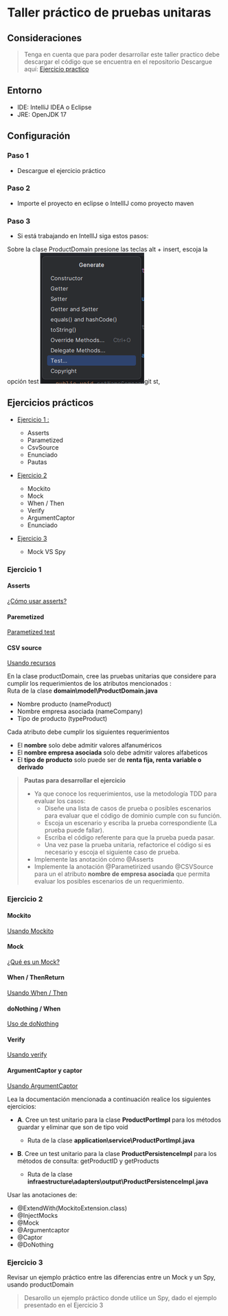 # Taller práctico de pruebas unitaras

## Consideraciones

> Tenga en cuenta que para poder desarrollar este taller 
> practico debe descargar el código que se encuentra en el repositorio
> Descargue aquí: [Ejercicio practico](https://github.com/AlexRodriguez09/taller-practico-pruebas-unitarias/archive/refs/heads/main.zip)

## Entorno

- IDE: IntelliJ IDEA o Eclipse
- JRE: OpenJDK 17

## Configuración

### Paso 1
- Descargue el ejercicio práctico

### Paso 2
- Importe el proyecto en eclipse o IntellIJ como proyecto maven
### Paso 3
- Si está trabajando en IntellIJ siga estos pasos:

Sobre la clase ProductDomain presione las teclas alt + insert, escoja la opción test
![img.png](img.png)git st,

## Ejercicios prácticos

- [Ejercicio 1 : ](#ejercicio-1)  

    * Asserts
    * Parametized
    * CsvSource
    * Enunciado
    * Pautas

- [Ejercicio 2](#ejercicio-2)
  * Mockito
  * Mock
  * When / Then
  * Verify
  * ArgumentCaptor
  * Enunciado

- [Ejercicio 3](#ejercicio-3)
  * Mock VS Spy

 
### Ejercicio 1

#### Asserts 

[¿Cómo usar asserts?](https://nuamexchange.atlassian.net/wiki/spaces/nuamArq/pages/62488670/JUnit5+Mockito#Assertions)

#### Paremetized 
[Parametized test](https://junit.org/junit5/docs/current/user-guide/#writing-tests-parameterized-tests)

#### CSV source
[Usando recursos](https://junit.org/junit5/docs/current/user-guide/#writing-tests-parameterized-tests-sources-CsvSource)



En la clase productDomain, cree las pruebas unitarias que considere para cumplir los requerimientos de los atributos mencionados :  
Ruta de la clase **domain\model\ProductDomain.java**
* Nombre producto (nameProduct)
* Nombre empresa asociada (nameCompany)
* Tipo de producto (typeProduct)

Cada atributo debe cumplir los siguientes requerimientos  

- El **nombre** solo debe admitir valores alfanuméricos
- El **nombre empresa asociada** solo debe admitir valores alfabeticos
- El **tipo de producto** solo puede ser de **renta fija, renta variable o derivado**

> **Pautas para desarrollar el ejercicio**
> - Ya que conoce los requerimientos, use la metodología TDD para evaluar los casos:
>   - Diseñe una lista de casos de prueba o posibles escenarios para evaluar que el código de dominio cumple con su función.
>   - Escoja un escenario y escriba la prueba correspondiente (La prueba puede fallar).
>   - Escriba el código referente para que la prueba pueda pasar.
>   - Una vez pase la prueba unitaria, refactorice el código si es necesario y escoja el siguiente caso de prueba.
> - Implemente las anotación cómo @Asserts
> - Implemente la anotación @Parametirized usando @CSVSource para un el atributo **nombre de empresa asociada** que permita evaluar los posibles escenarios de un requerimiento.

### Ejercicio 2

#### Mockito
[Usando Mockito](https://nuamexchange.atlassian.net/wiki/spaces/nuamArq/pages/62488670/JUnit5+Mockito#Mockito)
#### Mock
[¿Qué es un Mock?](https://nuamexchange.atlassian.net/wiki/spaces/nuamArq/pages/62488670/JUnit5+Mockito#Mock-vs-Spy)
#### When / ThenReturn
[Usando When / Then](https://nuamexchange.atlassian.net/wiki/spaces/nuamArq/pages/62488670/JUnit5+Mockito#When-/-Then)
#### doNothing / When
[Uso de doNothing](https://nuamexchange.atlassian.net/wiki/spaces/nuamArq/pages/62488670/JUnit5+Mockito#doNothing-/-When)
#### Verify
[Usando verify](https://nuamexchange.atlassian.net/wiki/spaces/nuamArq/pages/62488670/JUnit5+Mockito#Verify)

#### ArgumentCaptor y captor
[Usando ArgumentCaptor](https://nuamexchange.atlassian.net/wiki/spaces/nuamArq/pages/62488670/JUnit5+Mockito#Captor)

Lea la documentación mencionada a continuación realice los siguientes ejercicios:
- **A**. Cree un test unitario para la clase **ProductPortImpl** para los métodos guardar y eliminar que son de tipo void
  - Ruta de la clase **application\service\ProductPortImpl.java**

- **B**. Cree un test unitario para la clase **ProductPersistenceImpl** para los métodos de consulta: getProductID y getProducts
  - Ruta de la clase **infraestructure\adapters\output\ProductPersistenceImpl.java**  

Usar las anotaciones de:

- @ExtendWith(MockitoExtension.class)
- @InjectMocks
- @Mock
- @Argumentcaptor
- @Captor
- @DoNothing

### Ejercicio 3

Revisar un ejemplo práctico entre las diferencias entre un Mock y un Spy, usando productDomain

>Desarollo un ejemplo práctico donde utilice un Spy, dado el ejemplo presentado en el Ejercicio 3